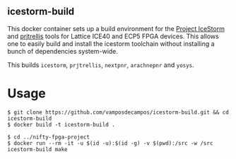 
icestorm-build
--------------

This docker container sets up a build environment for the  [Project
IceStorm](http://www.clifford.at/icestorm/) and
[prjtrellis](https://github.com/SymbiFlow/prjtrellis) tools for Lattice
ICE40 and ECP5 FPGA devices. This allows one to easily build and install
the icestorm  toolchain without installing a bunch of dependencies
system-wide.

This builds `icestorm`, `prjtrellis`, `nextpnr`, `arachnepnr` and `yosys`.


# Usage

```
$ git clone https://github.com/vamposdecampos/icestorm-build.git && cd icestorm-build
$ docker build -t icestorm-build .

$ cd ../nifty-fpga-project
$ docker run --rm -it -u $(id -u):$(id -g) -v $(pwd):/src -w /src icestorm-build make
```
